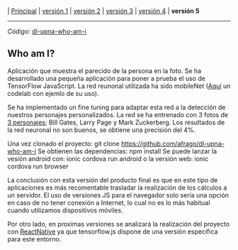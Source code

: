 | [Principal](./index.html) | [versión 1](./dl-upna-Face-Recognition-01-CNN.html) |  [versión 2](./dl-upna-Face-Recognition-02-VGGFace2Keras.html) | [versión 3](./dl-upna-Face-Recognition-03-VGGFace2Keras-Architectures.html) |  [versión 4](./dl-upna-Face-Recognition-04-FineTuning.html) | **versión 5**

----

*Código*: [dl-upna-who-am-i](https://github.com/afrago/dl-upna-who-am-i/)

## Who am I?

Aplicación que muestra el parecido de la persona en la foto.
Se ha desarrollado una pequeña aplicación para poner a prueba el uso de TensorFlow JavaScript.
La red reunonal utilizada ha sido mobileNet ([Aquí](https://codelabs.developers.google.com/codelabs/tensorflowjs-teachablemachine-codelab/) un codelab con ejemlo de su uso).

Se ha implementado un fine tuning para adaptar esta red a la detección de nuestros personajes personalizados.
La red se ha entrenado con 3 fotos de [3 personajes](./dl-upna-who-am-i.html/src/assets/data); Bill Gates, Larry Page y Mark Zuckerberg.
Los resultados de la red neuronal no son buenos, se obtiene una precisión del 4%.

Una vez clonado el proyecto: git clone https://github.com/afrago/dl-upna-who-am-i
Se obtienen las dependencias: npm install
Se puede lanzar la vesión android con: ionic cordova run android
o la versión web: ionic cordova run browser

La conclusión con esta versión del producto final es que en este tipo de aplicaciones es más recomentable trasladar la realización de los cálculos a un servidor. El uso de versiones JS para el navegador solo sería una opción en caso de no tener conexión a Internet, lo cual no es lo más habitual cuando utilizamos dispositivos móviles.

Por otro lado, en proximas versiones se analizará la realización del proyecto con [ReactNative](https://blog.tensorflow.org/2020/02/tensorflowjs-for-react-native-is-here.html) ya que tensorflow.js dispone de una versión específica para este entorno.



